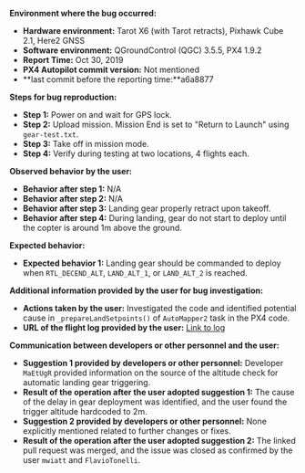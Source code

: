 **Environment where the bug occurred:**

- **Hardware environment:** Tarot X6 (with Tarot retracts), Pixhawk Cube 2.1, Here2 GNSS
- **Software environment:** QGroundControl (QGC) 3.5.5, PX4 1.9.2
- **Report Time:** Oct 30, 2019
- **PX4 Autopilot commit version:** Not mentioned
- **last commit before the reporting time:**a6a8877

**Steps for bug reproduction:**

- **Step 1:** Power on and wait for GPS lock.
- **Step 2:** Upload mission. Mission End is set to "Return to Launch" using `gear-test.txt`.
- **Step 3:** Take off in mission mode.
- **Step 4:** Verify during testing at two locations, 4 flights each.

**Observed behavior by the user:**

- **Behavior after step 1:** N/A
- **Behavior after step 2:** N/A
- **Behavior after step 3:** Landing gear properly retract upon takeoff.
- **Behavior after step 4:** During landing, gear do not start to deploy until the copter is around 1m above the ground.

**Expected behavior:**

- **Expected behavior 1:** Landing gear should be commanded to deploy when `RTL_DECEND_ALT`, `LAND_ALT_1`, or `LAND_ALT_2` is reached.

**Additional information provided by the user for bug investigation:**

- **Actions taken by the user:** Investigated the code and identified potential cause in `_prepareLandSetpoints()` of `AutoMapper2` task in the PX4 code.
- **URL of the flight log provided by the user:** [Link to log](https://logs.px4.io/plot_app?log=c57c04e0-a6bd-4f04-9fe2-eb986cbcc1b4)

**Communication between developers or other personnel and the user:**

- **Suggestion 1 provided by developers or other personnel:** Developer `MaEtUgR` provided information on the source of the altitude check for automatic landing gear triggering.
- **Result of the operation after the user adopted suggestion 1:** The cause of the delay in gear deployment was identified, and the user found the trigger altitude hardcoded to 2m.
- **Suggestion 2 provided by developers or other personnel:** None explicitly mentioned related to further changes or fixes.
- **Result of the operation after the user adopted suggestion 2:** The linked pull request was merged, and the issue was closed as confirmed by the user `mwiatt` and `FlavioTonelli`.
